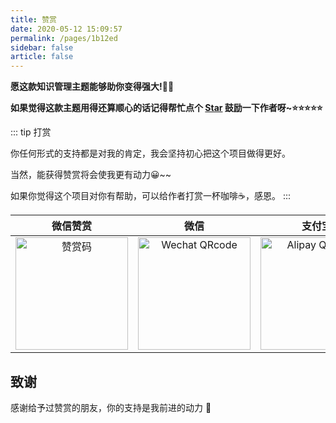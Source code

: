 ```yaml
---
title: 赞赏
date: 2020-05-12 15:09:57
permalink: /pages/1b12ed
sidebar: false
article: false
---
```


**愿这款知识管理主题能够助你变得强大!💪🏽**

**如果觉得这款主题用得还算顺心的话记得帮忙点个 [Star](https://github.com/xugaoyi/vuepress-theme-vdoing) 鼓励一下作者呀~⭐⭐⭐⭐⭐**

::: tip 打赏

你任何形式的支持都是对我的肯定，我会坚持初心把这个项目做得更好。

当然，能获得赞赏将会使我更有动力😀~~

如果你觉得这个项目对你有帮助，可以给作者打赏一杯咖啡☕，感恩。
:::

| 微信赞赏 | 微信 | 支付宝 |
| :---: | :---: | :---: |
| <img src="https://cdn.jsdelivr.net/gh/xugaoyi/image_store/blog/20200523131533.jpg" alt="赞赏码" width=180> | <img src="https://cdn.jsdelivr.net/gh/xugaoyi/image_store/blog/20200410113708.jpg" alt="Wechat QRcode" width=180>| <img src="https://cdn.jsdelivr.net/gh/xugaoyi/image_store/blog/20200410113707.jpg" alt="Alipay QRcode" width=180> |

## 致谢
感谢给予过赞赏的朋友，你的支持是我前进的动力 🎉

<!-- <table class="thanks-table">
  <tbody>
    <tr>
      <td align="center" valign="middle">
        <a href="https://github.com/Tyrone-Wu" target="_blank">
          <img width="50px" src="https://avatars0.githubusercontent.com/u/54461992?s=460&u=ee1dd15fdc5e3e3066730ccccd80b122a822a2b2&v=4"
          class='no-zoom'
          >
        </a>
      </td>
      <!-- <td align="center" valign="middle">
        <a href="https://github.com/Tyrone-Wu" target="_blank">
          <img width="50px" src="https://avatars0.githubusercontent.com/u/54461992?s=460&u=ee1dd15fdc5e3e3066730ccccd80b122a822a2b2&v=4"
          class='no-zoom'
          >
        </a>
      </td>
    </tr><tr></tr>
    <tr>
      <td align="center" valign="middle">
        <a href="https://www.storyblok.com" target="_blank">
          <img width="222px" src="https://raw.githubusercontent.com/vuejs/vuejs.org/master/themes/vue/source/images/storyblok.png">
        </a>
      </td>
    </tr><tr></tr>
  </tbody>
</table>

<style>
  .thanks-table td,.thanks-table td a{
    padding: .2rem;
  }
  .thanks-table td a{
    display: block;
    width: 50px;
    height:50px;
  }
</style> -->